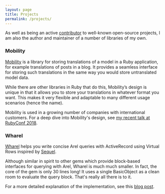 ```yaml
---
layout: page
title: Projects
permalink: /projects/
---
```


As well as being an active <a href="https://github.com/shioyama"
target="_blank">contributor</a> to well-known open-source projects, I am also
the author and maintainer of a number of libraries of my own.

### <a name="mobility" /> Mobility

[Mobility](https://github.com/shioyama/mobility) is a library for storing translations of a model in a Ruby
application, for example translations of posts in a blog. It provides a
seamless interface for storing such translations in the same way you would
store untranslated model data.

While there are other libraries in Ruby that do this, Mobility’s design is
unique in that it allows you to store your translations in whatever format you
want. This makes it very flexible and adaptable to many different usage
scenarios (hence the name).

Mobility is used in a growing number of companies with international customers.
For a deep dive into Mobility's design, see [my recent talk at RubyConf
2018](/speaking#building-generic-software).

### Wharel

[Wharel](https://github.com/shioyama/wharel) helps you write concise Arel
queries with ActiveRecord using Virtual Rows inspired by
[Sequel](http://sequel.jeremyevans.net/).

Although similar in spirit to other gems which provide block-based interfaces
for querying with Arel, Wharel is much much smaller. In fact, the core of the
gem is only 30 lines long! It uses a single BasicObject as a clean room to
evaluate the query block. That's really all there is to it.

For a more detailed explanation of the implementation, see this [blog
post](https://dejimata.com/2018/5/30/arel-with-wharel).
